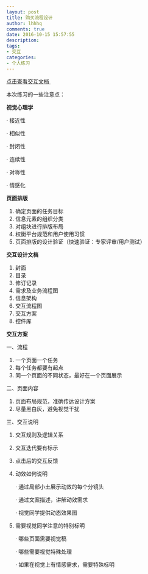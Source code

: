 ```yaml
---
layout: post
title: 购买流程设计
author: lhhhq
comments: true
date: 2016-10-15 15:57:55
description:
tags:
- 交互
categories:
- 个人练习
---
```


[点击查看交互文档 ](https://lhhhq.github.io/YIXIN-xinbishangcheng-REVISION/)



本次练习的一些注意点：

**视觉心理学**

· 接近性

· 相似性

· 封闭性

· 连续性

· 对称性

· 情感化

**页面排版**

1. 确定页面的任务目标
2. 信息元素的组织分类
3. 对组块进行排版布局
4. 权衡平台规范和用户使用习惯
5. 页面排版的设计验证（快速验证：专家评审/用户测试）

**交互设计文档**

1. 封面
2. 目录
3. 修订记录
4. 需求及业务流程图
5. 信息架构
6. 交互流程图
7. 交互方案
8. 控件库

**交互方案**

一、流程

1. 一个页面一个任务
2. 每个任务都要有起点
3. 同一个页面的不同状态，最好在一个页面展示

二、页面内容

1. 页面布局规范，准确传达设计方案
2. 尽量黑白灰，避免视觉干扰

三、交互说明

1. 交互规则及逻辑关系
2. 交互迭代要有标示
3. 点击后的交互反馈
4. 动效如何说明

   ​· 通过局部小土展示动效的每个分镜头

   ​· 通过文案描述，讲解动效需求

   ​· 视觉同学提供动态效果图

5. 需要视觉同学注意的特别标明

   ​· 哪些页面需要视觉稿

   ​· 哪些需要视觉特殊处理

   ​· 如果在视觉上有情感需求，需要特殊标明
